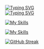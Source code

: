 [![Typing SVG](https://readme-typing-svg.herokuapp.com?font=Fira+Code&pause=1000&color=02F6F7&width=435&lines=elliot+woas+IMS)](https://git.io/typing-svg)<br>
[![Typing SVG](https://readme-typing-svg.herokuapp.com?font=Fira+Code&pause=1000&color=02F6F7&width=345&lines=i+need+coding)](https://git.io/typing-svg)<br>

[![My Skills](https://skillicons.dev/icons?i=js,ts,nodejs,express,mongodb,postma,npm,&perline=12)](https://skillicons.dev)

[![My Skills](https://skillicons.dev/icons?i=github,git,linux,vercel,vscode,&perline=12)](https://skillicons.dev)

[![GitHub Streak](https://github-readme-streak-stats.herokuapp.com?user=elliotWoas&theme=react&hide_border=true&border_radius=4&card_width=684)](https://git.io/streak-stats)
<br>
